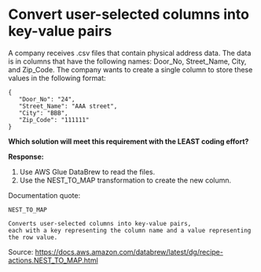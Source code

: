 # Convert user-selected columns into key-value pairs


A company receives .csv files that contain physical address data. The data is in columns that have the following names: Door_No, Street_Name, City, and Zip_Code. The company wants to create a single column to store these values in the following format:
```
{
   "Door_No": "24",
   "Street_Name": "AAA street",
   "City": "BBB",
   "Zip_Code": "111111"
}
```

**Which solution will meet this requirement with the LEAST coding effort?**

**Response:**

1. Use AWS Glue DataBrew to read the files.
2. Use the NEST_TO_MAP transformation to create the new column.

Documentation quote:
```
NEST_TO_MAP

Converts user-selected columns into key-value pairs,
each with a key representing the column name and a value representing the row value. 
```

Source: https://docs.aws.amazon.com/databrew/latest/dg/recipe-actions.NEST_TO_MAP.html
